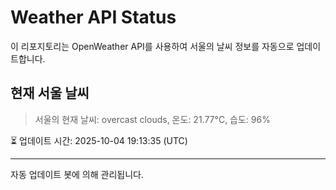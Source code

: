 
# Weather API Status

이 리포지토리는 OpenWeather API를 사용하여 서울의 날씨 정보를 자동으로 업데이트합니다.

## 현재 서울 날씨
> 서울의 현재 날씨: overcast clouds, 온도: 21.77°C, 습도: 96%

⏳ 업데이트 시간: 2025-10-04 19:13:35 (UTC)

---
자동 업데이트 봇에 의해 관리됩니다.
